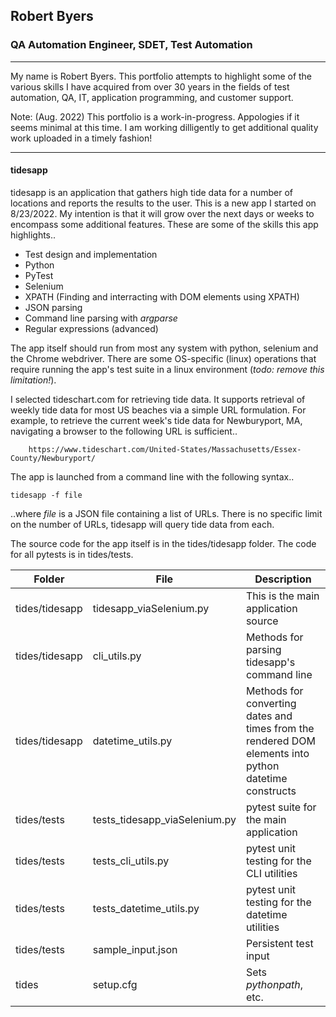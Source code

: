 
## Robert Byers
### QA Automation Engineer, SDET, Test Automation

------------

My name is Robert Byers. This portfolio attempts to highlight some of the various skills I have acquired from over 30 years in the fields of test automation, QA, IT, application programming, and customer support.

Note: (Aug. 2022) This portfolio is a work-in-progress. Appologies if it seems minimal at this time. I am working dilligently to get additional quality work uploaded in a timely fashion!


------------

#### tidesapp

tidesapp is an application that gathers high tide data for a number of locations and reports the results to the user. This is a new app I started on 8/23/2022. My intention is that it will grow over the next days or weeks to encompass some additional features. These are some of the skills this app highlights..

- Test design and implementation
- Python
- PyTest
- Selenium
- XPATH (Finding and interracting with DOM elements using XPATH)
- JSON parsing
- Command line parsing with *argparse*
- Regular expressions (advanced)

The app itself should run from most any system with python, selenium and the Chrome webdriver. There are some OS-specific (linux) operations that require running the app's test suite in a linux environment (*todo: remove this limitation!*).

I selected tideschart.com for retrieving tide data. It supports retrieval of weekly tide data for most US beaches via a simple URL formulation. For example, to retrieve the current week's tide data for Newburyport, MA, navigating a browser to the following URL is sufficient..

        https://www.tideschart.com/United-States/Massachusetts/Essex-County/Newburyport/

The app is launched from a command line with the following syntax..

`tidesapp -f file`

..where *file* is a JSON file containing a list of URLs. There is no specific limit on the number of URLs, tidesapp will query tide data from each.

The source code for the app itself is in the tides/tidesapp folder. The code for all pytests is in tides/tests.

|  Folder | File   | Description   |
| ------------ | ------------ | ------------ |
| tides/tidesapp   | tidesapp_viaSelenium.py  | This is the main application source  |
| tides/tidesapp   | cli_utils.py  | Methods for parsing tidesapp's command line  |
| tides/tidesapp   | datetime_utils.py  | Methods for converting dates and times from the rendered DOM elements into python datetime constructs  |
| tides/tests  | tests_tidesapp_viaSelenium.py  | pytest suite for the main application  |
| tides/tests  | tests_cli_utils.py  | pytest unit testing for the CLI utilities  |
| tides/tests  | tests_datetime_utils.py  | pytest unit testing for the datetime utilities  |
| tides/tests  | sample_input.json  | Persistent test input  |
| tides  | setup.cfg  | Sets *pythonpath*, etc.  |


